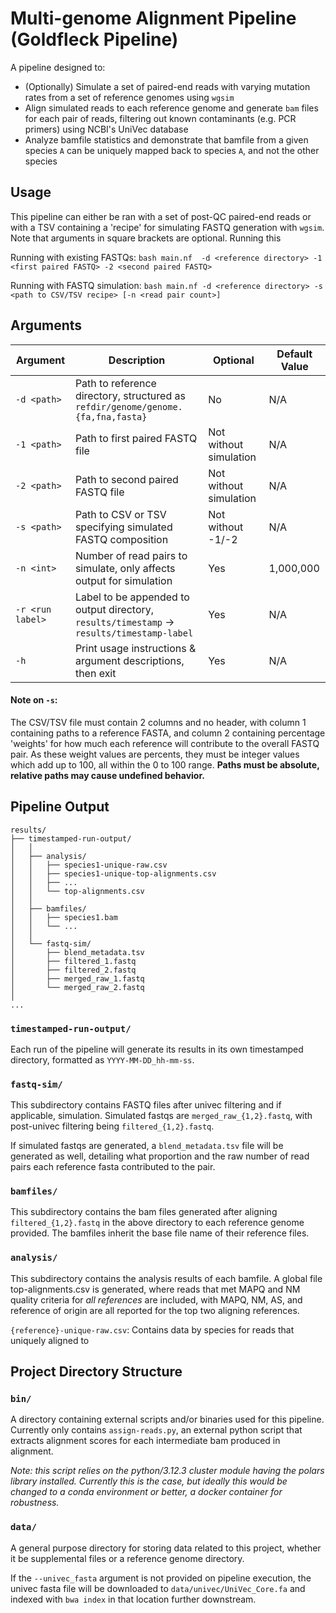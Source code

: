 # Multi-genome Alignment Pipeline (Goldfleck Pipeline)

A pipeline designed to:

- (Optionally) Simulate a set of paired-end reads with varying mutation rates from a set of reference genomes using `wgsim`
- Align simulated reads to each reference genome and generate `bam` files for each pair of reads, filtering out known 
  contaminants (e.g. PCR primers) using NCBI's UniVec database
- Analyze bamfile statistics and demonstrate that bamfile from a given species `A` can be uniquely mapped back to species `A`, 
  and not the other species

## Usage

This pipeline can either be ran with a set of post-QC paired-end reads or with a TSV containing a 'recipe' for simulating FASTQ
generation with `wgsim`. Note that arguments in square brackets are optional. Running this 

Running with existing FASTQs: `bash main.nf  -d <reference directory> -1 <first paired FASTQ> -2 <second paired FASTQ>`

Running with FASTQ simulation: `bash main.nf -d <reference directory> -s <path to CSV/TSV recipe> [-n <read pair count>]`

## Arguments

| Argument | Description | Optional | Default Value |
|-----|-----|-----|-----|
| `-d <path>` | Path to reference directory, structured as `refdir/genome/genome.{fa,fna,fasta}` | No | N/A |
| `-1 <path>` | Path to first paired FASTQ file | Not without simulation | N/A |
| `-2 <path>` | Path to second paired FASTQ file | Not without simulation | N/A |
| `-s <path>` | Path to CSV or TSV specifying simulated FASTQ composition | Not without -1/-2 | N/A |
| `-n <int>` | Number of read pairs to simulate, only affects output for simulation | Yes | 1,000,000 |
| `-r <run label>` | Label to be appended to output directory, `results/timestamp` -> `results/timestamp-label` | Yes | N/A |
| `-h` | Print usage instructions & argument descriptions, then exit | Yes | N/A |

#### Note on `-s`:
The CSV/TSV file must contain 2 columns and no header, with column 1 containing paths to a reference FASTA, and column 2 containing 
percentage 'weights' for how much each reference will contribute to the overall FASTQ pair. As these weight values are percents,
they must be integer values which add up to 100, all within the 0 to 100 range.  **Paths must be absolute, relative paths may cause
undefined behavior.**

## Pipeline Output

<!-- box drawing characters: ─ └ ├ │ components └── ├── │   -->
```
results/
├── timestamped-run-output/
│   │
│   ├── analysis/
│   │   ├── species1-unique-raw.csv
│   │   ├── species1-unique-top-alignments.csv
│   │   ├── ...
│   │   └── top-alignments.csv
│   │   
│   ├── bamfiles/
│   │   ├── species1.bam
│   │   └── ...
│   │
│   └── fastq-sim/
│       ├── blend_metadata.tsv
│       ├── filtered_1.fastq
│       ├── filtered_2.fastq
│       ├── merged_raw_1.fastq
│       └── merged_raw_2.fastq
│    
...
```

### `timestamped-run-output/`
Each run of the pipeline will generate its results in its own timestamped directory, formatted as `YYYY-MM-DD_hh-mm-ss`.

### `fastq-sim/`
This subdirectory contains FASTQ files after univec filtering and if applicable, simulation. Simulated fastqs are 
`merged_raw_{1,2}.fastq`, with post-univec filtering being `filtered_{1,2}.fastq`. 

If simulated fastqs are generated, a `blend_metadata.tsv` file will be generated as well, detailing what proportion and 
the raw number of read pairs each reference fasta contributed to the pair.

### `bamfiles/`
This subdirectory contains the bam files generated after aligning `filtered_{1,2}.fastq` in the above directory to each
reference genome provided. The bamfiles inherit the base file name of their reference files.

### `analysis/`
This subdirectory contains the analysis results of each bamfile. A global file top-alignments.csv is generated, where reads
that met MAPQ and NM quality criteria for *all references* are included, with MAPQ, NM, AS, and reference of origin are all reported
for the top two aligning references.

`{reference}-unique-raw.csv`: Contains data by species for reads that uniquely aligned to 


## Project Directory Structure

### `bin/`

A directory containing external scripts and/or binaries used for this pipeline. Currently only contains `assign-reads.py`, 
an external python script that extracts alignment scores for each intermediate bam produced in alignment.

*Note: this script relies on the python/3.12.3 cluster module having the polars library installed. Currently this is the case,
but ideally this would be changed to a conda environment or better, a docker container for robustness.*

### `data/`

A general purpose directory for storing data related to this project, whether it be supplemental files or a reference genome 
directory. 

If the `--univec_fasta` argument is not provided on pipeline execution, the univec fasta file will be downloaded to 
`data/univec/UniVec_Core.fa` and indexed with `bwa index` in that location further downstream.


